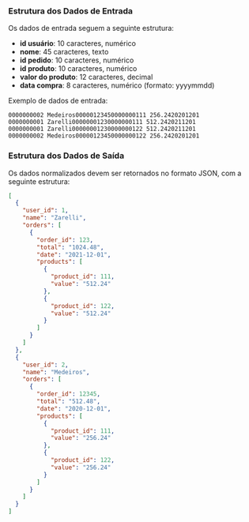 ### Estrutura dos Dados de Entrada

Os dados de entrada seguem a seguinte estrutura:

- **id usuário**: 10 caracteres, numérico
- **nome**: 45 caracteres, texto
- **id pedido**: 10 caracteres, numérico
- **id produto**: 10 caracteres, numérico
- **valor do produto**: 12 caracteres, decimal
- **data compra**: 8 caracteres, numérico (formato: yyyymmdd)

Exemplo de dados de entrada:
```
0000000002 Medeiros00000123450000000111 256.2420201201
0000000001 Zarelli00000001230000000111 512.2420211201
0000000001 Zarelli00000001230000000122 512.2420211201
0000000002 Medeiros00000123450000000122 256.2420201201
```

### Estrutura dos Dados de Saída

Os dados normalizados devem ser retornados no formato JSON, com a seguinte estrutura:
```json
[
  {
    "user_id": 1,
    "name": "Zarelli",
    "orders": [
      {
        "order_id": 123,
        "total": "1024.48",
        "date": "2021-12-01",
        "products": [
          {
            "product_id": 111,
            "value": "512.24"
          },
          {
            "product_id": 122,
            "value": "512.24"
          }
        ]
      }
    ]
  },
  {
    "user_id": 2,
    "name": "Medeiros",
    "orders": [
      {
        "order_id": 12345,
        "total": "512.48",
        "date": "2020-12-01",
        "products": [
          {
            "product_id": 111,
            "value": "256.24"
          },
          {
            "product_id": 122,
            "value": "256.24"
          }
        ]
      }
    ]
  }
]
```